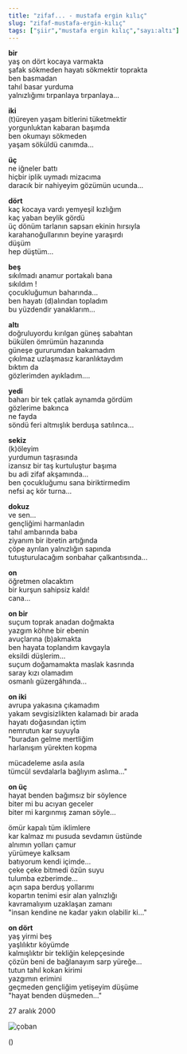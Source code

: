 ```yaml
---
title: "zifaf... - mustafa ergin kılıç"
slug: "zifaf-mustafa-ergin-kılıç"
tags: ["şiir","mustafa ergin kılıç","sayı:altı"]
---
```


**bir**\
yaş on dört kocaya varmakta\
şafak sökmeden hayatı sökmektir toprakta\
ben basmadan\
tahıl basar yurduma\
yalnızlığımı tırpanlaya tırpanlaya...

**iki**\
(t)üreyen yaşam bitlerini tüketmektir\
yorgunluktan kabaran başımda\
ben okumayı sökmeden\
yaşam söküldü canımda...

**üç**\
ne iğneler battı\
hiçbir iplik uymadı mizacıma\
daracık bir nahiyeyim gözümün ucunda...

**dört**\
kaç kocaya vardı yemyeşil kızlığım\
kaç yaban beylik gördü\
üç dönüm tarlanın sapsarı ekinin hırsıyla\
karahanoğullarının beyine yaraşırdı\
düşüm\
hep düştüm...

**beş**\
sıkılmadı anamur portakalı bana\
sıkıldım !\
çocukluğumun baharında...\
ben hayatı (d)alından topladım\
bu yüzdendir yanaklarım...

**altı**\
doğruluyordu kırılgan güneş sabahtan\
bükülen ömrümün hazanında\
güneşe gururumdan bakamadım\
çıkılmaz uzlaşmasız karanlıktaydım\
bıktım da\
gözlerimden ayıkladım....

**yedi**\
baharı bir tek çatlak aynamda gördüm\
gözlerime bakınca\
ne fayda\
söndü feri altmışlık berduşa satılınca...

**sekiz**\
(k)öleyim\
yurdumun taşrasında\
izansız bir taş kurtuluştur başıma\
bu adi zifaf akşamında...\
ben çocukluğumu sana biriktirmedim\
nefsi aç kör turna...

**dokuz**\
ve sen...\
gençliğimi harmanladın\
tahıl ambarında baba\
ziyanım bir ibretin artığında\
çöpe ayrılan yalnızlığın sapında\
tutuşturulacağım sonbahar çalkantısında...

**on**\
öğretmen olacaktım\
bir kurşun sahipsiz kaldı!\
cana...

**on bir**\
suçum toprak anadan doğmakta\
yazgım köhne bir ebenin\
avuçlarına (b)akmakta\
ben hayata toplandım kavgayla\
eksildi düşlerim...\
suçum doğamamakta maslak kasrında\
saray kızı olamadım\
osmanlı güzergâhında...

**on iki**\
avrupa yakasına çıkamadım\
yakam sevgisizlikten kalamadı bir arada\
hayatı doğasından içtim\
nemrutun kar suyuyla\
"buradan gelme mertliğim\
harlanışım yürekten kopma

mücadeleme asıla asıla\
tümcül sevdalarla bağlıyım aslıma..."

**on üç**\
hayat benden bağımsız bir söylence\
biter mi bu acıyan geceler\
biter mi kargınmış zaman söyle...

ömür kapalı tüm iklimlere\
kar kalmaz mı pusuda sevdamın üstünde\
alnımın yolları çamur\
yürümeye kalksam\
batıyorum kendi içimde...\
çeke çeke bitmedi özün suyu\
tulumba ezberimde...\
açın sapa berduş yollarımı\
kopartın tenimi esir alan yalnızlığı\
kavramalıyım uzaklaşan zamanı\
"insan kendine ne kadar yakın olabilir ki..."

**on dört**\
yaş yirmi beş\
yaşlılıktır köyümde\
kalmışlıktır bir tekliğin kelepçesinde\
çözün beni de bağlanayım sarp yüreğe...\
tutun tahıl kokan kirimi\
yazgımın erimini\
geçmeden gençliğim yetişeyim düşüme\
"hayat benden düşmeden..."

27 aralık 2000

![çoban](/img/ky06_21_tayfunisildar.jpg)

()
